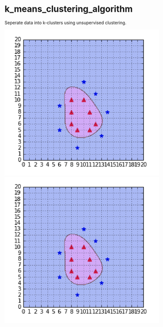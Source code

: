 # k_means_clustering_algorithm
 Seperate data into k-clusters using unsupervised clustering.

![alt text](https://github.com/sashakttripathi/SVM-RBF-CVXOPT/blob/main/Images/data.png?raw=true)
![alt text](https://github.com/sashakttripathi/SVM-RBF-CVXOPT/blob/main/Images/data.png?raw=true)
